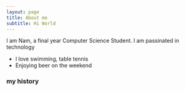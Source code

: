 ```yaml
---
layout: page
title: About me
subtitle: Hi World
---
```


I am Nam, a final year Computer Science Student. I am passinated in technology

- I love swimming, table tennis
- Enjoying beer on the weekend


### my history

